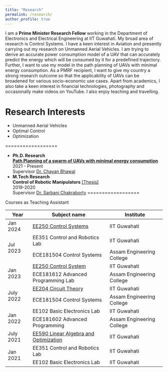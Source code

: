 ```yaml
---
title: "Research"
permalink: /research/
author_profile: true
---
```



I am a __Prime Minister Research Fellow__  working in the Department of Electronics and Electrical Engineering at IIT Guwahati. My broad area of research is Control Systems. I have a keen interest in Aviation and presently carrying out my research on Unmanned Aerial Vehicles. I am trying to derive an accurate power consumption model of a UAV that can accurately predict the energy which will be consumed by it for a predefined trajectory. Further, I want to use my model in the path planning of UAVs with minimal energy consumption.
As a PMRF recipient, I want to give my country a strong research outcome so that the applicability of UAVs can be broadened for various socio-economic use cases. Apart from academics, I also take a keen interest in financial technologies, photography and occasionally make videos on YouTube.
I also enjoy teaching and travelling.

Research Interests
==================
* Unmanned Aerial Vehicles
* Optimal Control
* Optimization


 
==================
* __Ph.D. Research__ <br> <a href="https://iparaj.github.io/swarm" target="_blank" rel="noopener noreferrer">__Path Planning of a swarm of UAVs with minimal energy consumption__</a> <br> 2021 - Present<br>Supervisor <a href="https://chayanbhawal.github.io" target="_blank" rel="noopener noreferrer">Dr. Chayan Bhawal</a>
* __M.Tech Research__ <br> __Control of Robotic Manipulators__ <a href="https://iparaj.github.io/files/PARAJ-SMC-THESIS.pdf">[Thesis]</a><br>2019-2020 <br> Supervisor <a href="https://www.bitmesra.ac.in/Display_My_Profile_00983KKj893L?id=3nbaCCXy1FU28RmSW26F3w%253d%253d" target="_blank" rel="noopener noreferrer">Dr. Sarbani Chakraborty</a>
==================


Courses as Teaching Assistant
<table>
<thead>
  <tr>
    <th>Year</th>
    <th>Subject name</th>
    <th>Institute</th>
  </tr>
</thead>
<tbody>


<tr>
    <td>Jan 2024</td>
    <td><a href="https://chayanbhawal.github.io/EE250_2024" target="_blank" rel="noopener noreferrer">EE250 Control Systems</a></td>
<td>IIT Guwahati</td>
</tr>



<tr>
    <td rowspan="2">Jul 2023</td>
    <td>EE351 Control and Robotics Lab</td>
<td>IIT Guwahati</td>
</tr>
<tr>
    <td>ECE181504 Control Systems</td>
<td>Assam Engineering College</td>
</tr>




<tr>
    <td rowspan="2">Jan 2023</td>
    <td><a href="http://chayanbhawal.github.io/EE250" target="_blank" rel="noopener noreferrer">EE250 Control System</a></td>
<td>IIT Guwahati</td>
</tr>
<tr>
    <td>ECE181612 Advanced Programming Lab</td>
<td>Assam Engineering College</td>
</tr>

<tr>
    <td rowspan="2">July 2022</td>
    <td><a href="https://sites.google.com/view/sudarshanmukherjee/home/teaching/ee204_course">EE204 Circuit Theory</a></td>
<td>IIT Guwahati</td>
</tr>
<tr>
    <td>ECE181504 Control Systems</td>
<td>Assam Engineering College</td>
</tr>

<tr>
    <td rowspan="2">Jan 2022</td>
    <td>EE102 Basic Electronics Lab</td>
    <td>IIT Guwahati</td>
</tr>
<tr>
    <td>ECE181602 Advanced Programming</td>
<td>Assam Engineering College</td>
</tr>

<tr>
    <td>July 2021</td>
    <td><a href="http://chayanbhawal.github.io/EE590" target="_blank" rel="noopener noreferrer">EE590 Linear Algebra and Optimization</a></td>
<td>IIT Guwahati</td>
</tr>


<tr>
    <td rowspan="2">Jan 2021</td>
    <td>EE351 Control and Robotics Lab</td>
<td>IIT Guwahati</td>
</tr>
<tr>
    <td>EE102 Basic Electronics Lab</td>
<td>IIT Guwahati</td>
</tr>
</tbody>
</table>

